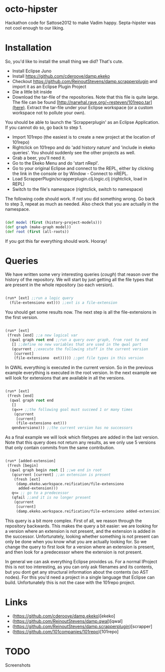 octo-hipster
============

Hackathon code for Sattose2012 to make Vadim happy. Septa-hipster was not cool
enough to our liking.

# Installation

So, you'd like to install the small thing we did? That's cute.

* Install Eclipse Juno
* Install https://github.com/cderoove/damp.ekeko
* Checkout https://github.com/ReinoutStevens/damp.scrapperplugin and import it
  as an Eclipse Plugin Project
* Die a little bit inside
* Download the tar-file of the repositories. Note that this file
  is quite large. The file can be found
  [http://narwhal.rave.org/~resteven/101repo.tar](here).
  Extract the tar-file under your Eclipse workspace (or a custom
  workspace not to pollute your own).

You should be able to launch the 'Scrapperplugin' as an Eclipse Application. If
you cannot do so, go back to step 1. 

* Import 101repo (the easiest is to create a new project at the location of
  101repo)
* Rightclick on 101repo and do 'add history nature' and 'include in ekeko
  queries'. You should suddenly see the other projects as well.
* Grab a beer, you'll need it.
* Go to the Ekeko Menu and do 'start nRepl'.
* Go to your original Eclipse and connect to the REPL, either by clicking the
  link in the console or by Window - Connect to nREPL.
* Load ScrapperPlugin/scrapperplugin.clj.logic.clj (rightclick, load in REPL)
* Switch to the file's namespace (rightclick, switch to namespace)


The following code should work. If not you did something wrong. Go back to step
3, repeat as much as needed. Also check that you are actually in the namespace.

```clj

(def model (first (history-project-models)))
(def graph (make-graph model))
(def root (first (all-roots))

```

If you got this far everything should work. Hooray!

# Queries

We have written some very interesting queries (*cough*) that reason over the
history of the repository. We will start by just getting all the file types
that are present in the whole repository (so each version).

```clj

(run* [ext] ;;run a logic query
  (file-extensiono ext))) ;;ext is a file-extension

```

You should get some results now. The next step is all the file-extensions in
the first version.

```clj

(run* [ext]
 (fresh [end] ;;a new logical var
  (qwal graph root end ;;run a query over graph, from root to end
   [] ;;define no new variables that are used in the qwal part
   (qcurrent ;;execute the following stuff in the current version
    [current]
    (file-extensiono  ext))))) ;;get file types in this version

```

In QWAL everything is executed in the current version. So in the previous
example everything is executed in the root version. In the next example we will
look for extensions that are available in all the versions.

```clj

(run* [ext]
 (fresh [end]
  (qwal graph root end
   []
   (q=>+ ;;the following goal must succeed 1 or many times
    (qcurrent
     [current]
     (file-extensiono ext)))
   qendversiono))) ;;the current version has no successors

```

As a final example we will look which filetypes are added in the last version.
Note that this query does not return any results, as we only use 5 versions
that only contain commits from the same contribution.


```clj

(run* [added-extension]
 (fresh [begin]
  (qwal graph begin root [] ;;we end in root 
   (qcurrent [current] ;;an extension is present
    (fresh [ext]
     (damp.ekeko.workspace.reification/file-extensiono
      added-extension)))
   q<= ;; go to a predecessor
   (qfail ;;and it is no longer present
    (qcurrent
     [current]
     (damp.ekeko.workspace.reification/file-extensiono added-extension))))))

```

This query is a bit more complex. First of all, we reason through the repository
backwards. This makes the query a bit easier: we are looking for a version
where an extension is not present, and the extension is added in the successor.
Unfortunately, looking whether something is not present can only be done when
you know what you are actually looking for. So we change the query to first
look for a version where an extension is present, and then look for a
predecessor where the extension is not present.


In general we can ask everything Eclipse provides us. For a normal IProject
this is not too interesting, as you can only ask filenames and its contents,
but you dont get any structural information about the contents (so AST nodes).
For this you'd need a project in a single language that Eclipse can build.
Unfortunately this is not the case with the 101repo project.


# Links

* (https://github.com/cderoove/damp.ekeko)[ekeko]
* (https://github.com/ReinoutStevens/damp.qwal)[qwal]
* (https://github.com/ReinoutStevens/damp.scrapperplugin)[scrapper]
* (https://github.com/101companies/101repo)[101repo]


# TODO

Screenshots
